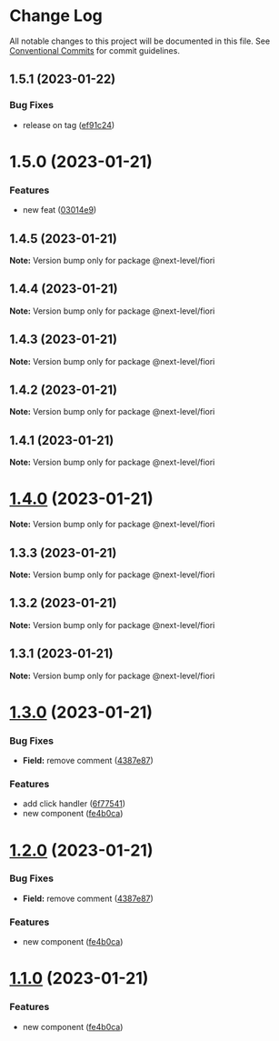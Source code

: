 # Change Log

All notable changes to this project will be documented in this file.
See [Conventional Commits](https://conventionalcommits.org) for commit guidelines.

## 1.5.1 (2023-01-22)


### Bug Fixes

* release on tag ([ef91c24](https://github.com/ilhan007/npmnext-sample/commit/ef91c24824fe455eded27a642708ade888ef176f))





# 1.5.0 (2023-01-21)


### Features

* new feat ([03014e9](https://github.com/ilhan007/npmnext-sample/commit/03014e9d0b7f53a662132de1a153ac17a0d310fa))





## 1.4.5 (2023-01-21)

**Note:** Version bump only for package @next-level/fiori





## 1.4.4 (2023-01-21)

**Note:** Version bump only for package @next-level/fiori





## 1.4.3 (2023-01-21)

**Note:** Version bump only for package @next-level/fiori





## 1.4.2 (2023-01-21)

**Note:** Version bump only for package @next-level/fiori





## 1.4.1 (2023-01-21)

**Note:** Version bump only for package @next-level/fiori





# [1.4.0](https://github.com/ilhan007/npmnext-sample/compare/v1.3.3...v1.4.0) (2023-01-21)

**Note:** Version bump only for package @next-level/fiori





## 1.3.3 (2023-01-21)

**Note:** Version bump only for package @next-level/fiori





## 1.3.2 (2023-01-21)

**Note:** Version bump only for package @next-level/fiori





## 1.3.1 (2023-01-21)

**Note:** Version bump only for package @next-level/fiori





# [1.3.0](https://github.com/ilhan007/npmnext-sample/compare/v1.2.6...v1.3.0) (2023-01-21)


### Bug Fixes

* **Field:** remove comment ([4387e87](https://github.com/ilhan007/npmnext-sample/commit/4387e87243a3ab9a9bf921142415764c6ad106bf))


### Features

* add click handler ([6f77541](https://github.com/ilhan007/npmnext-sample/commit/6f77541ad163bf31910be037bf648207cf743e6f))
* new component ([fe4b0ca](https://github.com/ilhan007/npmnext-sample/commit/fe4b0ca8beb5504305bc432f404f6338ad5f6a9a))





# [1.2.0](https://github.com/ilhan007/npmnext-sample/compare/v1.2.6...v1.2.0) (2023-01-21)


### Bug Fixes

* **Field:** remove comment ([4387e87](https://github.com/ilhan007/npmnext-sample/commit/4387e87243a3ab9a9bf921142415764c6ad106bf))


### Features

* new component ([fe4b0ca](https://github.com/ilhan007/npmnext-sample/commit/fe4b0ca8beb5504305bc432f404f6338ad5f6a9a))





# [1.1.0](https://github.com/ilhan007/npmnext-sample/compare/v1.2.6...v1.1.0) (2023-01-21)


### Features

* new component ([fe4b0ca](https://github.com/ilhan007/npmnext-sample/commit/fe4b0ca8beb5504305bc432f404f6338ad5f6a9a))
